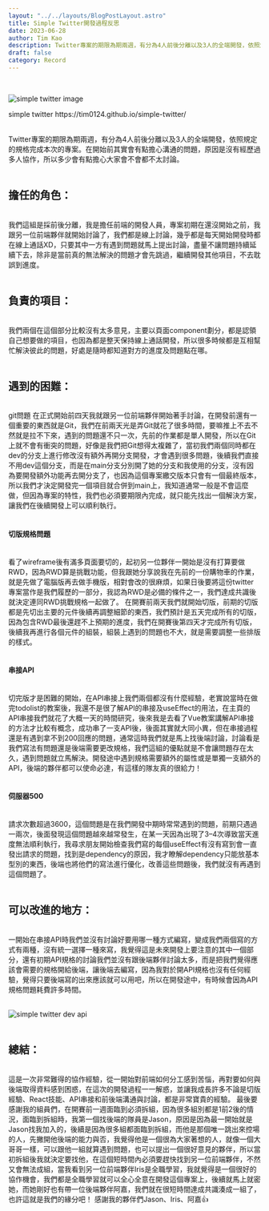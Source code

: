 ```yaml
---
layout: "../../layouts/BlogPostLayout.astro"
title: Simple Twitter開發過程反思
date: 2023-06-28
author: Tim Kao
description: Twitter專案的期限為期兩週，有分為4人前後分離以及3人的全端開發，依照規定的規格完成本次的專案...
draft: false
category: Record
---
```


<br/>


![simple twitter image](/images/twitter.gif)
<p class="text-center text-sm">simple twitter https://tim0124.github.io/simple-twitter/</p>
<br/>
Twitter專案的期限為期兩週，有分為4人前後分離以及3人的全端開發，依照規定的規格完成本次的專案。在開始前其實會有點擔心溝通的問題，原因是沒有經歷過多人協作，所以多少會有點擔心大家會不會都不太討論。

<br/>
<br/>

## 擔任的角色：
<br/>
我們這組是採前後分離，我是擔任前端的開發人員，專案初期在還沒開始之前，我跟另一位前端夥伴就開始討論了，我們都是線上討論，幾乎都是每天開始開發時都在線上通話XD，只要其中一方有遇到問題就馬上提出討論，盡量不讓問題持續延續下去，除非是當前真的無法解決的問題才會先跳過，繼續開發其他項目，不去耽誤到進度。
<br/>
<br/>

## 負責的項目：
<br/>
我們兩個在這個部分比較沒有太多意見，主要以頁面component劃分，都是認領自己想要做的項目，也因為都是整天保持線上通話開發，所以很多時候都是互相幫忙解決彼此的問題，好處是隨時都知道對方的進度及問題點在哪。
<br/>
<br/>

## 遇到的困難：
<br/>
git問題
在正式開始前四天我就跟另一位前端夥伴開始著手討論，在開發前還有一個重要的東西就是Git，我們在前兩天光是弄Git就花了很多時間，要嘛推上不去不然就是拉不下來，遇到的問題還不只一次，先前的作業都是單人開發，所以在Git上就不會有衝突的問題，好像是我們把Git想得太複雜了，當初我們兩個同時都在dev的分支上進行修改沒有額外再開分支開發，才會遇到很多問題，後續我們直接不用dev這個分支，而是在main分支分別開了她的分支和我使用的分支，沒有因為要開發額外功能再去開分支了，也因為這個專案繳交版本只會有一個最終版本，所以我們才決定開發完一個項目就合併到main上，我知道通常一般是不會這麼做，但因為專案的特性，我們也必須要期限內完成，就只能先找出一個解決方案，讓我們在後續開發上可以順利執行。
<br/>
<br/>

#### **切版規格問題**
<br/>
看了wireframe後有滿多頁面要切的，起初另一位夥伴一開始是沒有打算要做RWD，因為RWD算是挑戰功能，但我跟她分享說我在先前的一份購物車的作業，就是先做了電腦版再去做手機版，相對會改的很麻煩，如果日後要將這份twitter專案當作是我們履歷的一部分，我認為RWD是必備的條件之一，我們達成共識後就決定連同RWD挑戰規格一起做了。
在開賽前兩天我們就開始切版，前期的切版都是先切出主要的元件後續再調整細節的東西，我們預計是五天完成所有的切版，因為包含RWD最後還趕不上預期的進度，我們在開賽後第四天才完成所有切版，後續我再進行各個元件的組裝，組裝上遇到的問題也不大，就是需要調整一些排版的樣式。
<br/>
<br/>

#### **串接API**
<br/>
切完版才是困難的開始，在API串接上我們兩個都沒有什麼經驗，老實說當時在做完todolist的教案後，我還不是很了解API的串接及useEffect的用法，在主頁的API串接我們就花了大概一天的時間研究，後來我是去看了Vue教案講解API串接的方法才比較有概念，成功串了一支API後，後面其實就大同小異，但在串接過程還是有遇到拿不到200回應的問題，通常這時我們就是馬上找後端討論，討論看是我們寫法有問題還是後端需要更改規格，我們這組的優點就是不會讓問題存在太久，遇到問題就立馬解決。開發途中遇到規格需要額外的屬性或是單獨一支額外的API，後端的夥伴都可以使命必達，有這樣的隊友真的很給力！
<br/>
<br/>

#### **伺服器500**
<br/>
請求次數超過3600，這個問題是在我們開發中期時常常遇到的問題，前期只遇過一兩次，後面發現這個問題越來越常發生，在某一天因為出現了3–4次導致當天進度無法順利執行，我尋求朋友開始檢查我們寫的每個useEffect有沒有寫到會一直發出請求的問題，找到是dependency的原因，我才瞭解dependency只能放基本型別的東西，後端也將他們的寫法進行優化，改善這些問題後，我們就沒有再遇到這個問題了。
<br/>
<br/>

## 可以改進的地方：
<br/>
一開始在串接API時我們並沒有討論好要用哪一種方式編寫，變成我們兩個寫的方式有兩種，沒有統一選擇一種來寫，我覺得這是未來開發上要注意的其中一個部分，還有初期API規格的討論我們並沒有跟後端夥伴討論太多，而是把我們覺得應該會需要的規格開給後端，讓後端去編寫，因為我對於開API規格也沒有任何經驗，覺得只要後端寫的出來應該就可以用吧，所以在開發途中，有時候會因為API規格問題耗費許多時間。
<br/>
<br/>

![simple twitter dev api](/images/twitter-API.png)
<br/>
<br/>

## 總結：
<br/>
這是一次非常難得的協作經驗，從一開始對前端如何分工感到苦惱，再對要如何與後端取得資料感到困惑，在這次的開發過程一一解惑，並讓我成長許多不論是切版經驗、React技能、API串接和前後端溝通與討論，都是非常寶貴的經驗。
最後要感謝我的組員們，在開賽前一週面臨到必須拆組，因為很多組別都是1前2後的情況，面臨到拆組時，我第一個找後端的隊員是Jason，原因是因為最一開始就是Jason找我加入的，後續是因為很多組都面臨到拆組，而他是那個唯一跳出來控場的人，先撇開他後端的能力與否，我覺得他是一個很為大家著想的人，就像一個大哥哥一樣，可以跟他一組就算遇到問題，也可以提出一個很好意見的夥伴，所以當初拆組後我就決定要找他，在這個短時間內必須要趕快找到另一位前端夥伴，不然又會無法成組，當我看到另一位前端夥伴Iris是全職學習，我就覺得是一個很好的協作機會，我們都是全職學習就可以全心全意在開發這個專案上，後續就馬上就密她，而她剛好也有帶一位後端夥伴阿嘉，我們就在很短時間達成共識湊成一組了，也許這就是我們的緣分吧！ 感謝我的夥伴們Jason、Iris、阿嘉👍
